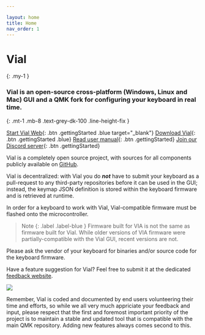 ```yaml
---

layout: home
title: Home
nav_order: 1
---
```


# Vial
{: .my-1 }
### **Vial is an open-source cross-platform (Windows, Linux and Mac) GUI and a QMK fork for configuring your keyboard in real time.**
{: .mt-1 .mb-8 .text-grey-dk-100 .line-height-fix }

[Start Vial Web](https://vial.rocks/){: .btn .gettingStarted .blue target="_blank"}
[Download Vial](/download){: .btn .gettingStarted .blue}
[Read user manual](/manual/){: .btn .gettingStarted}
[Join our Discord server](https://discord.gg/zNKEUXTKwF){: .btn .gettingStarted}


Vial is a completely open source project, with sources for all components publicly available on [GitHub](https://github.com/vial-kb).

Vial is decentralized: with Vial you do ***not*** have to submit your keyboard as a pull-request to any third-party repositories before it can be used in the GUI; instead, the keymap JSON definition is stored within the keyboard firmware and is retrieved at runtime. 

In order for a keyboard to work with Vial, Vial-compatible firmware must be flashed onto the microcontroller. 

> Note
> {: .label .label-blue }
> Firmware built for VIA is not the same as firmware built for Vial. While older versions of VIA firmware were partially-compatible with the Vial GUI, recent versions are not.

Please ask the vendor of your keyboard for binaries and/or source code for the keyboard firmware.

Have a feature suggestion for Vial? Feel free to submit it at the dedicated [feedback website](https://feedback.vial.today/).

![](img/vial-win-1.png)

Remember, Vial is coded and documented by end users volunteering their time and efforts, so while we all very much appriciate your feedback and input, please respect that the first and foremost important priority of the project is to maintain a stable and updated tool that is compatible with the main QMK repository. Adding new features always comes second to this.
